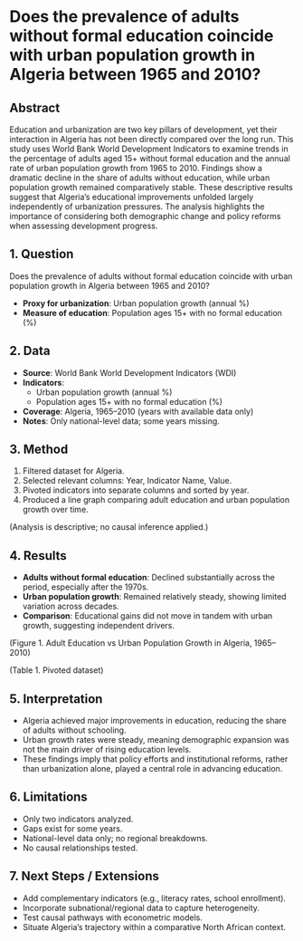 # Does the prevalence of adults without formal education coincide with urban population growth in Algeria between 1965 and 2010?

## Abstract

Education and urbanization are two key pillars of development, yet their interaction in Algeria has not been directly compared over the long run. This study uses World Bank World Development Indicators to examine trends in the percentage of adults aged 15+ without formal education and the annual rate of urban population growth from 1965 to 2010. Findings show a dramatic decline in the share of adults without education, while urban population growth remained comparatively stable. These descriptive results suggest that Algeria’s educational improvements unfolded largely independently of urbanization pressures. The analysis highlights the importance of considering both demographic change and policy reforms when assessing development progress.

## 1. Question

Does the prevalence of adults without formal education coincide with urban population growth in Algeria between 1965 and 2010?

- **Proxy for urbanization**: Urban population growth (annual %)
- **Measure of education**: Population ages 15+ with no formal education (%)

## 2. Data

- **Source**: World Bank World Development Indicators (WDI)
- **Indicators**:
  - Urban population growth (annual %)
  - Population ages 15+ with no formal education (%)
- **Coverage**: Algeria, 1965–2010 (years with available data only)
- **Notes**: Only national-level data; some years missing.

## 3. Method

1. Filtered dataset for Algeria.
2. Selected relevant columns: Year, Indicator Name, Value.
3. Pivoted indicators into separate columns and sorted by year.
4. Produced a line graph comparing adult education and urban population growth over time.

(Analysis is descriptive; no causal inference applied.)

## 4. Results

- **Adults without formal education**: Declined substantially across the period, especially after the 1970s.
- **Urban population growth**: Remained relatively steady, showing limited variation across decades.
- **Comparison**: Educational gains did not move in tandem with urban growth, suggesting independent drivers.

(Figure 1. Adult Education vs Urban Population Growth in Algeria, 1965–2010)

(Table 1. Pivoted dataset)

## 5. Interpretation

- Algeria achieved major improvements in education, reducing the share of adults without schooling.
- Urban growth rates were steady, meaning demographic expansion was not the main driver of rising education levels.
- These findings imply that policy efforts and institutional reforms, rather than urbanization alone, played a central role in advancing education.

## 6. Limitations

- Only two indicators analyzed.
- Gaps exist for some years.
- National-level data only; no regional breakdowns.
- No causal relationships tested.

## 7. Next Steps / Extensions

- Add complementary indicators (e.g., literacy rates, school enrollment).
- Incorporate subnational/regional data to capture heterogeneity.
- Test causal pathways with econometric models.
- Situate Algeria’s trajectory within a comparative North African context.
